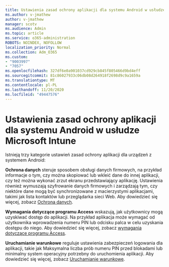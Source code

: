 ```yaml
---
title: Ustawienia zasad ochrony aplikacji dla systemu Android w usłudze Microsoft Intune
ms.author: v-jmathew
author: v-jmathew
manager: scotv
ms.audience: Admin
ms.topic: article
ms.service: o365-administration
ROBOTS: NOINDEX, NOFOLLOW
localization_priority: Normal
ms.collection: Adm_O365
ms.custom:
- "9003997"
- "7057"
ms.openlocfilehash: 327df6e0a901037cd929cb845f805466d9bd4eff
ms.sourcegitcommit: 81c86027933c06db08d264918f2698d9c9a1659a
ms.translationtype: MT
ms.contentlocale: pl-PL
ms.lasthandoff: 11/20/2020
ms.locfileid: "49447576"
---
```

# <a name="android-app-protection-policy-settings-in-microsoft-intune"></a>Ustawienia zasad ochrony aplikacji dla systemu Android w usłudze Microsoft Intune

Istnieją trzy kategorie ustawień zasad ochrony aplikacji dla urządzeń z systemem Android:

**Ochrona danych** steruje sposobem obsługi danych firmowych, na przykład informacje o tym, czy można skopiować lub wkleić dane do innej aplikacji, czy też można wykonać zrzut ekranu przedstawiający aplikację. Ustawienia również wymuszają szyfrowanie danych firmowych i zarządzają tym, czy niektóre dane mogą być synchronizowane z macierzystymi aplikacjami, takimi jak lista kontaktów lub przeglądarka sieci Web. Aby dowiedzieć się więcej, zobacz [Ochrona danych](https://go.microsoft.com/fwlink/?linkid=2135259).

**Wymagania dotyczące programu Access** wskazują, jak użytkownicy mogą uzyskiwać dostęp do aplikacji. Na przykład aplikacja może wymagać od użytkownika wprowadzenia numeru PIN lub odcisku palca w celu uzyskania dostępu do niego. Aby dowiedzieć się więcej, zobacz [wymagania dotyczące programu Access](https://go.microsoft.com/fwlink/?linkid=2135260).

**Uruchamianie warunkowe** reguluje ustawienia zabezpieczeń logowania dla aplikacji, takie jak Maksymalna liczba prób numeru PIN przed blokadami lub minimalny system operacyjny potrzebny do uruchomienia aplikacji. Aby dowiedzieć się więcej, zobacz [Uruchamianie warunkowe](https://go.microsoft.com/fwlink/?linkid=2135507).
